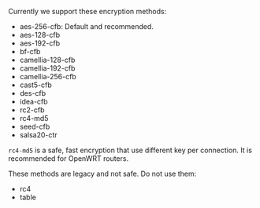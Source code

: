 Currently we support these encryption methods:
- aes-256-cfb: Default and recommended.
- aes-128-cfb
- aes-192-cfb
- bf-cfb
- camellia-128-cfb
- camellia-192-cfb
- camellia-256-cfb
- cast5-cfb
- des-cfb
- idea-cfb
- rc2-cfb
- rc4-md5
- seed-cfb
- salsa20-ctr

`rc4-md5` is a safe, fast encryption that use different key per connection. It is recommended for OpenWRT routers.

These methods are legacy and not safe. Do not use them:
- rc4
- table
